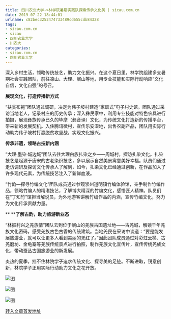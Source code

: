 ```yaml
---
title: 四川农业大学->林学院暑期实践队探索传承文化美 | sicau.com.cn
date: 2019-07-22 18:44:01
urlname: c82bec3252474733489cd655cdb84328
tags: 
- sicau.com.cn
- sicau
- 四川农业大学
- 川农大
categories:
- sicau.com.cn
- 四川农业大学
---
```



深入乡村生活，领略传统技艺，助力文化振兴。在这个夏日里，林学院组建多支暑期社会实践团队，前往凉山、大理、岷山等地，用专业技能和实际行动响应“文化自信，文化自强”的号召。

**展现文化，打造传播新方式**

“扶贫布拖”团队通过调研，决定为伟子坡村建造“家谱式”电子村史馆。团队通过采访当地老人，记录村庄的历史传承；深入彝民家中，利用专业技能对特色农具进行拍摄，展现彝族传承已久的毕摩（彝音译）文化，为传统文化打造新的传播平台，带来新的发展契机。入住腾讯微村，宣传乐安湿地，出售农副产品，团队用实际行动助力伟子坡村打赢脱贫攻坚战，实现文化振兴。

**传承非遗，领略古技新内涵**

“大理·墨染·城边城”团队去往大理白族扎染之乡——周城村，探访扎染文化。扎染技艺是起源于唐宋的古老染织技艺，多以展示自然美景寓意美好幸福。队员们通过走访调研及探访文化传承人了解到，如今，扎染文化已经通过创新，在作品加入了许多现代元素，为传统技艺注入了新鲜血液。

“竹韵—探寻竹编文化”团队成员通过参观崇州道明镇竹编体验馆，亲手制作竹编作品，领略竹编人的精湛技艺，了解博大精深的竹编文化，感悟匠人精神。队员们在“丁知竹”馆担当解说员，为外地游客讲解竹编作品的内涵，宣传竹编文化，努力为文化传承贡献力量。

** ****了解古韵，助力旅游新业态**

“林振村兴之羌族情”团队去到位于岷山的羌族古国遗址地——古羌城，解锁千年羌族文化密码，感受羌族古色古香的传统建筑。当地羌民在采访中谈道：“要是能发展旅游业，就可以让更多人看到美丽的羌红了。”因此团队成员通过对彩虹云梯、古羌磨坊、金龟寨等羌族传统景点进行拍照，制作羌族文化宣传片，宣传传统羌族文化，带动蚕丛古国旅游业的新发展。

炎热的夏季，挡不住林院学子追求传统文化、探寻美的足迹。不断进取，锐意创新，林院学子正用实际行动助力文化之花开放。



![图](https://news.sicau.edu.cn/__local/D/88/30/BC80DAEF18F54D19B9C238C5555_2204626C_34429.jpg)

![图](https://news.sicau.edu.cn/__local/A/D9/80/5BC9CA470AAC1939376327B4637_09A01B27_2FD03.jpg)

![图](https://news.sicau.edu.cn/__local/4/07/89/753CC32992A424071AE73063D55_551B091C_1224E.jpg)

[转入文章首发地址](https://news.sicau.edu.cn/info/1078/52643.htm)